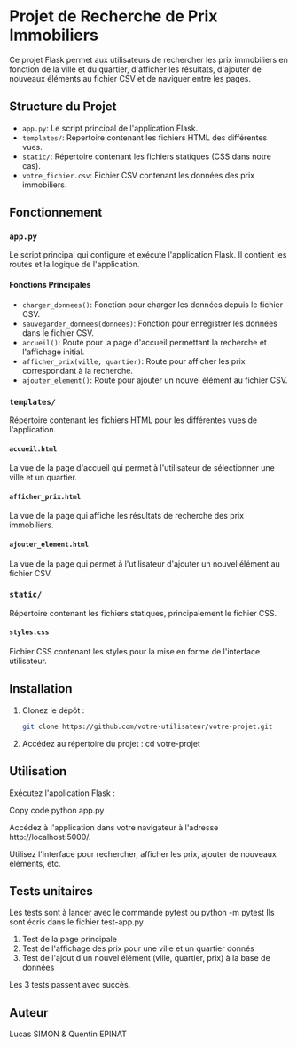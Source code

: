 # Projet de Recherche de Prix Immobiliers

Ce projet Flask permet aux utilisateurs de rechercher les prix immobiliers en fonction de la ville et du quartier, d'afficher les résultats, d'ajouter de nouveaux éléments au fichier CSV et de naviguer entre les pages.

## Structure du Projet

- `app.py`: Le script principal de l'application Flask.
- `templates/`: Répertoire contenant les fichiers HTML des différentes vues.
- `static/`: Répertoire contenant les fichiers statiques (CSS dans notre cas).
- `votre_fichier.csv`: Fichier CSV contenant les données des prix immobiliers.

## Fonctionnement

### `app.py`

Le script principal qui configure et exécute l'application Flask. Il contient les routes et la logique de l'application.

#### Fonctions Principales

- `charger_donnees()`: Fonction pour charger les données depuis le fichier CSV.
- `sauvegarder_donnees(donnees)`: Fonction pour enregistrer les données dans le fichier CSV.
- `accueil()`: Route pour la page d'accueil permettant la recherche et l'affichage initial.
- `afficher_prix(ville, quartier)`: Route pour afficher les prix correspondant à la recherche.
- `ajouter_element()`: Route pour ajouter un nouvel élément au fichier CSV.

### `templates/`

Répertoire contenant les fichiers HTML pour les différentes vues de l'application.

#### `accueil.html`

La vue de la page d'accueil qui permet à l'utilisateur de sélectionner une ville et un quartier.

#### `afficher_prix.html`

La vue de la page qui affiche les résultats de recherche des prix immobiliers.

#### `ajouter_element.html`

La vue de la page qui permet à l'utilisateur d'ajouter un nouvel élément au fichier CSV.

### `static/`

Répertoire contenant les fichiers statiques, principalement le fichier CSS.

#### `styles.css`

Fichier CSS contenant les styles pour la mise en forme de l'interface utilisateur.

## Installation

1. Clonez le dépôt :

   ```bash
   git clone https://github.com/votre-utilisateur/votre-projet.git

2. Accédez au répertoire du projet :
   cd votre-projet

## Utilisation
Exécutez l'application Flask :

Copy code
python app.py

Accédez à l'application dans votre navigateur à l'adresse http://localhost:5000/.

Utilisez l'interface pour rechercher, afficher les prix, ajouter de nouveaux éléments, etc.

## Tests unitaires
Les tests sont à lancer avec le commande pytest ou python -m pytest
Ils sont écris dans le fichier test-app.py

1. Test de la page principale
2. Test de l'affichage des prix pour une ville et un quartier donnés
3. Test de l'ajout d'un nouvel élément (ville, quartier, prix) à la base de données

Les 3 tests passent avec succès.

## Auteur
Lucas SIMON & Quentin EPINAT




